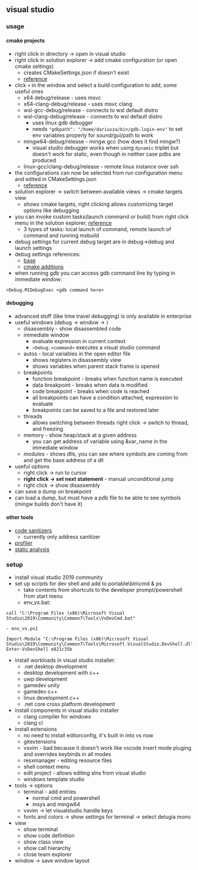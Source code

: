 ## visual studio

### usage

#### cmake projects

- right click in directory -> open in visual studio
- right click in solution explorer -> add cmake configuration (or open cmake settings)
    - creates CMakeSettings.json if doesn't exist
    - [reference](https://docs.microsoft.com/en-us/cpp/build/cmakesettings-reference?view=msvc-160)
- click `+` in the window and select a build configuration to add, some useful ones
    - x64 debug/release - uses msvc
    - x64-clang-debug/release - uses msvc clang
    - wsl-gcc-debug/release - connects to wsl default distro
    - wsl-clang-debug/release - connects to wsl default distro
        - uses linux gdb debugger
        - needs `"gdbpath": "/home/dariusza/bin/gdb-login-env"` to set env variables properly for sound/gui/path to work
    - mingw64-debug/release - mingw gcc (how does it find mingw?)
        - visual studio debugger works when using `dynamic` triplet but doesn't work for static, even though in neither case pdbs are produced
    - linux-gcc/clang-debug/release - remote linux instance over ssh
- the configurations can now be selected from run configuration menu and edited in CMakeSettings.json
    - [reference](https://docs.microsoft.com/en-us/cpp/build/cmakesettings-reference?view=msvc-160)
- solution explorer -> switch between available views -> cmake targets view
    - shows cmake targets, right clicking allows customizing target options like debugging
- you can invoke custom tasks(launch command or build) from right click menu in the solution explorer, [reference](https://docs.microsoft.com/en-us/cpp/build/tasks-vs-json-schema-reference-cpp?view=msvc-160)
    - 3 types of tasks: local launch of command, remote launch of command and running msbuild
- debug settings for current debug target are in debug->debug and launch settings 
- debug settings references:
    - [base](https://docs.microsoft.com/en-us/cpp/build/launch-vs-schema-reference-cpp?view=msvc-160)
    - [cmake additions](https://docs.microsoft.com/en-us/cpp/build/configure-cmake-debugging-sessions?view=msvc-160#reference-keys-in-cmakesettingsjson)
- when running gdb you can access gdb command line by typing in immediate window:
```
>Debug.MIDebugExec <gdb command here>
```

#### debugging

- advanced stuff (like time travel debugging) is only available in enterprise
- useful windows (debug -> window -> )
    - disassembly - show disassembled code
    - immediate window 
        - evaluate expression in current context
        - `>Debug.<command>` executes a visual studio command
    - autos - local variables in the open editor file
        - shows registers in disassembly view
        - shows variables when parent stack frame is opened
    - breakpoints
        - function breakpoint - breaks when function name is executed
        - data breakpoint - breaks when data is modified
        - code breakpoint - breaks when code is reached
        - all breakpoints can have a condition attached, expression to evaluate
        - breakpoints can be saved to a file and restored later
    - threads
        - allows switching between threads right click -> switch to thread, and freezing
    - memory - show heap/stack at a given address
        - you can get address of variable using &var_name in the immediate window
    - modules - shows dlls, you can see where symbols are coming from and get the base address of a dll
- useful options
    - right click -> run to cursor
    - **right click -> set next statement** - manual unconditional jump
    - right click -> show disassembly
- can save a dump on breakpoint
- can load a dump, but must have a pdb file to be able to see symbols (mingw builds don't have it)

#### other tools

* [code sanitizers](https://docs.microsoft.com/en-us/cpp/sanitizers/?view=msvc-160)
    * currently only address sanitizer
* [profiler](https://docs.microsoft.com/en-us/visualstudio/profiling/?view=vs-2019)
* [static analysis](https://docs.microsoft.com/en-us/cpp/code-quality/?view=msvc-160)
   
### setup

- install visual studio 2019 community
- set up scripts for dev shell and add to portable\bin\cmd & ps
    - take contents from shortcuts to the developer prompt/powershell from start menu
    - env_vs.bat:
```
call "C:\Program Files (x86)\Microsoft Visual Studio\2019\Community\Common7\Tools\VsDevCmd.bat"
```
    - env_vs.ps1
```
Import-Module "C:\Program Files (x86)\Microsoft Visual Studio\2019\Community\Common7\Tools\Microsoft.VisualStudio.DevShell.dll"; Enter-VsDevShell e821c35b
```
- install workloads in visual studio installer:
    - .net desktop development
    - desktop development with c++
    - uwp development
    - gamedev unity
    - gamedev c++
    - linux development c++
    - .net core cross platform development
- install components in visual studio installer
    - clang compiler for windows
    - clang cl
- install extensions
    - no need to install editorconfig, it's built in into vs now
    - gitextensions
    - vsvim - bad because it doesn't work like vscode insert mode pluging and overrides keybinds in all modes
    - resxmanager - editing resource files
    - shell context menu
    - edit project - allows editing slns from visual studio
    - windows template studio
- tools -> options
    - terminal - add entries
        - normal cmd and powershell
        - msys and mingw64
    - vsvim -> let visualstudio handle keys
    - fonts and colors -> show settings for terminal -> select delugia mono
- view
    - show terminal
    - show code definition
    - show class view
    - show call hierarchy
    - close team explorer
- window -> save window layout
